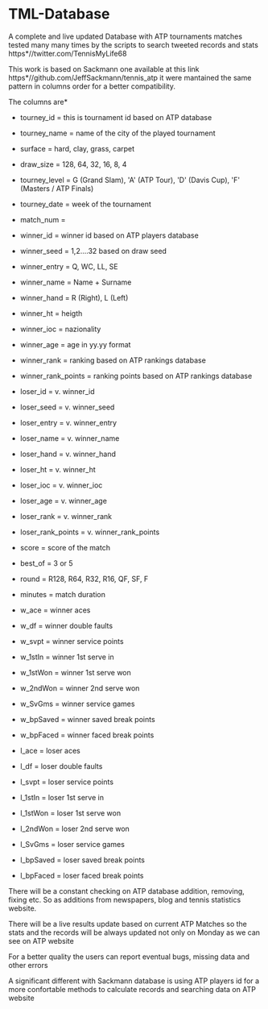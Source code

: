 # TML-Database
A complete and live updated Database with ATP tournaments matches tested many many times by the scripts to search tweeted records and stats https*//twitter.com/TennisMyLife68

This work is based on Sackmann one available at this link https*//github.com/JeffSackmann/tennis_atp it were mantained the same pattern in columns order for a better compatibility. 

The columns are*
* tourney_id = this is tournament id based on ATP database

* tourney_name = name of the city of the played tournament

* surface = hard, clay, grass, carpet

* draw_size = 128, 64, 32, 16, 8, 4

* tourney_level = G (Grand Slam), 'A' (ATP Tour), 'D' (Davis Cup), 'F' (Masters / ATP Finals)

* tourney_date = week of the tournament

* match_num = 

* winner_id = winner id based on ATP players database

* winner_seed = 1,2....32 based on draw seed

* winner_entry = Q, WC, LL, SE

* winner_name = Name + Surname

* winner_hand = R (Right), L (Left)

* winner_ht = heigth

* winner_ioc = nazionality

* winner_age = age in yy.yy format

* winner_rank = ranking based on ATP rankings database

* winner_rank_points = ranking points based on ATP rankings database

* loser_id = v. winner_id

* loser_seed = v. winner_seed

* loser_entry = v. winner_entry

* loser_name = v. winner_name

* loser_hand = v. winner_hand

* loser_ht = v. winner_ht

* loser_ioc = v. winner_ioc 

* loser_age = v. winner_age

* loser_rank = v. winner_rank

* loser_rank_points = v. winner_rank_points

* score = score of the match

* best_of = 3 or 5

* round = R128, R64, R32, R16, QF, SF, F 

* minutes = match duration

* w_ace = winner aces

* w_df = winner double faults

* w_svpt = winner service points

* w_1stIn = winner 1st serve in

* w_1stWon = winner 1st serve won

* w_2ndWon = winner 2nd serve won

* w_SvGms = winner service games

* w_bpSaved = winner saved break points

* w_bpFaced = winner faced break points

* l_ace = loser aces

* l_df = loser double faults

* l_svpt = loser service points

* l_1stIn = loser 1st serve in

* l_1stWon = loser 1st serve won

* l_2ndWon = loser 2nd serve won

* l_SvGms = loser service games

* l_bpSaved = loser saved break points

* l_bpFaced = loser faced break points

There will be a constant checking on ATP database addition, removing, fixing etc. So as additions from newspapers, blog and tennis statistics website.

There will be a live results update based on current ATP Matches so the stats and the records will be always updated not only on Monday as we can see on ATP website

For a better quality the users can report eventual bugs, missing data and other errors

A significant different with Sackmann database is using ATP players id for a more confortable methods to calculate records and searching data on ATP website
